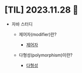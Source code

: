 # [TIL] 2023.11.28 📘

* 자바 스터디
  * 제어자(modifier)란?
    * [제어자](../Java_study/Ch07/modifier.md)

  * 다형성(polymorphism)이란?
    * [다형성](../Java_study/Ch07/polymorphism.md) 
